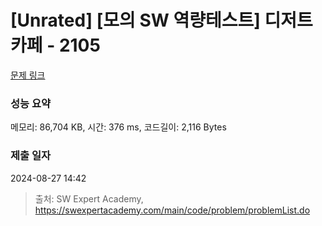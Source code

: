 # [Unrated] [모의 SW 역량테스트] 디저트 카페 - 2105 

[문제 링크](https://swexpertacademy.com/main/code/problem/problemDetail.do?contestProbId=AV5VwAr6APYDFAWu) 

### 성능 요약

메모리: 86,704 KB, 시간: 376 ms, 코드길이: 2,116 Bytes

### 제출 일자

2024-08-27 14:42



> 출처: SW Expert Academy, https://swexpertacademy.com/main/code/problem/problemList.do